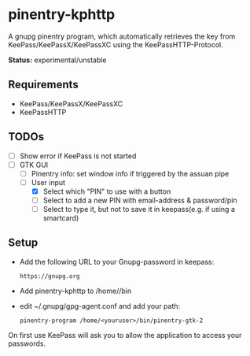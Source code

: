 # pinentry-kphttp

A gnupg pinentry program, which automatically retrieves the key from KeePass/KeePassX/KeePassXC using the KeePassHTTP-Protocol.

**Status:** experimental/unstable

## Requirements
  * KeePass/KeePassX/KeePassXC
  * KeePassHTTP

## TODOs
  * [ ] Show error if KeePass is not started
  * [ ] GTK GUI
    * [ ] Pinentry info: set window info if triggered by the assuan pipe
    * [ ] User input
      * [x] Select which "PIN" to use with a button
      * [ ] Select to add a new PIN with email-address & password/pin
      * [ ] Select to type it, but not to save it in keepass(e.g. if using a smartcard)

## Setup
  * Add the following URL to your Gnupg-password in keepass:

        https://gnupg.org

  * Add pinentry-kphttp to /home/<youruser>/bin
  * edit ~/.gnupg/gpg-agent.conf and add your path:

        pinentry-program /home/<youruser>/bin/pinentry-gtk-2

On first use KeePass will ask you to allow the application to access your passwords.
